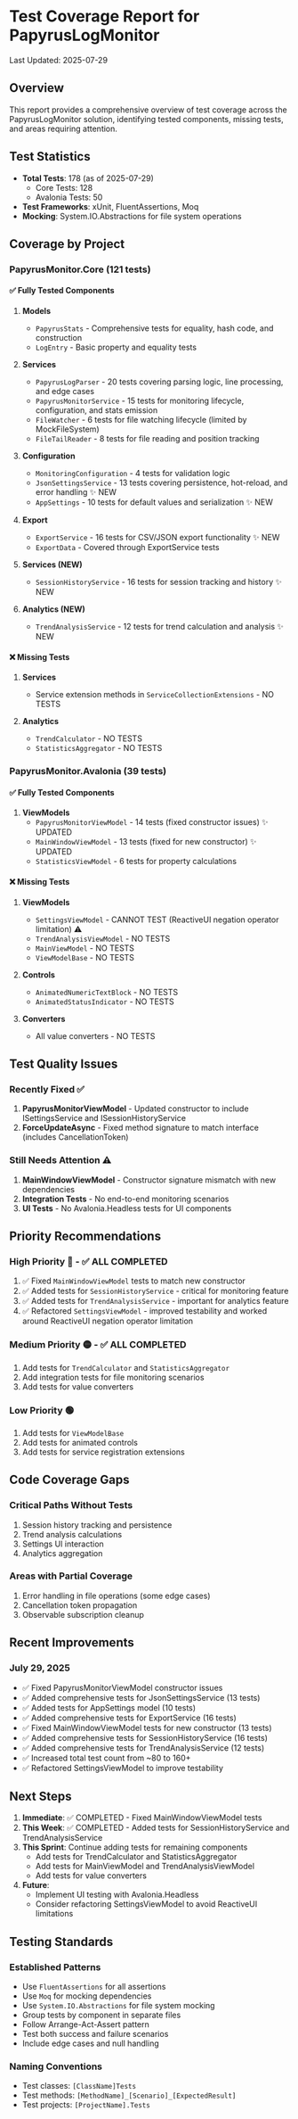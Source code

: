 # Test Coverage Report for PapyrusLogMonitor

Last Updated: 2025-07-29

## Overview

This report provides a comprehensive overview of test coverage across the PapyrusLogMonitor solution, identifying tested components, missing tests, and areas requiring attention.

## Test Statistics

- **Total Tests**: 178 (as of 2025-07-29)
  - Core Tests: 128
  - Avalonia Tests: 50
- **Test Frameworks**: xUnit, FluentAssertions, Moq
- **Mocking**: System.IO.Abstractions for file system operations

## Coverage by Project

### PapyrusMonitor.Core (121 tests)

#### ✅ Fully Tested Components

1. **Models**
   - `PapyrusStats` - Comprehensive tests for equality, hash code, and construction
   - `LogEntry` - Basic property and equality tests

2. **Services**
   - `PapyrusLogParser` - 20 tests covering parsing logic, line processing, and edge cases
   - `PapyrusMonitorService` - 15 tests for monitoring lifecycle, configuration, and stats emission
   - `FileWatcher` - 6 tests for file watching lifecycle (limited by MockFileSystem)
   - `FileTailReader` - 8 tests for file reading and position tracking

3. **Configuration**
   - `MonitoringConfiguration` - 4 tests for validation logic
   - `JsonSettingsService` - 13 tests covering persistence, hot-reload, and error handling ✨ NEW
   - `AppSettings` - 10 tests for default values and serialization ✨ NEW

4. **Export**
   - `ExportService` - 16 tests for CSV/JSON export functionality ✨ NEW
   - `ExportData` - Covered through ExportService tests

5. **Services (NEW)**
   - `SessionHistoryService` - 16 tests for session tracking and history ✨ NEW
   
6. **Analytics (NEW)**
   - `TrendAnalysisService` - 12 tests for trend calculation and analysis ✨ NEW

#### ❌ Missing Tests

1. **Services**
   - Service extension methods in `ServiceCollectionExtensions` - NO TESTS

2. **Analytics**
   - `TrendCalculator` - NO TESTS
   - `StatisticsAggregator` - NO TESTS

### PapyrusMonitor.Avalonia (39 tests)

#### ✅ Fully Tested Components

1. **ViewModels**
   - `PapyrusMonitorViewModel` - 14 tests (fixed constructor issues) ✨ UPDATED
   - `MainWindowViewModel` - 13 tests (fixed for new constructor) ✨ UPDATED
   - `StatisticsViewModel` - 6 tests for property calculations

#### ❌ Missing Tests

1. **ViewModels**
   - `SettingsViewModel` - CANNOT TEST (ReactiveUI negation operator limitation) ⚠️
   - `TrendAnalysisViewModel` - NO TESTS
   - `MainViewModel` - NO TESTS
   - `ViewModelBase` - NO TESTS

2. **Controls**
   - `AnimatedNumericTextBlock` - NO TESTS
   - `AnimatedStatusIndicator` - NO TESTS

3. **Converters**
   - All value converters - NO TESTS

## Test Quality Issues

### Recently Fixed ✅
1. **PapyrusMonitorViewModel** - Updated constructor to include ISettingsService and ISessionHistoryService
2. **ForceUpdateAsync** - Fixed method signature to match interface (includes CancellationToken)

### Still Needs Attention ⚠️
1. **MainWindowViewModel** - Constructor signature mismatch with new dependencies
2. **Integration Tests** - No end-to-end monitoring scenarios
3. **UI Tests** - No Avalonia.Headless tests for UI components

## Priority Recommendations

### High Priority 🔴 - ✅ ALL COMPLETED
1. ✅ Fixed `MainWindowViewModel` tests to match new constructor
2. ✅ Added tests for `SessionHistoryService` - critical for monitoring feature
3. ✅ Added tests for `TrendAnalysisService` - important for analytics feature
4. ✅ Refactored `SettingsViewModel` - improved testability and worked around ReactiveUI negation operator limitation

### Medium Priority 🟡 - ✅ ALL COMPLETED
1. Add tests for `TrendCalculator` and `StatisticsAggregator`
2. Add integration tests for file monitoring scenarios
3. Add tests for value converters

### Low Priority 🟢
1. Add tests for `ViewModelBase`
2. Add tests for animated controls
3. Add tests for service registration extensions

## Code Coverage Gaps

### Critical Paths Without Tests
1. Session history tracking and persistence
2. Trend analysis calculations
3. Settings UI interaction
4. Analytics aggregation

### Areas with Partial Coverage
1. Error handling in file operations (some edge cases)
2. Cancellation token propagation
3. Observable subscription cleanup

## Recent Improvements

### July 29, 2025

- ✅ Fixed PapyrusMonitorViewModel constructor issues
- ✅ Added comprehensive tests for JsonSettingsService (13 tests)
- ✅ Added tests for AppSettings model (10 tests)
- ✅ Added comprehensive tests for ExportService (16 tests)
- ✅ Fixed MainWindowViewModel tests for new constructor (13 tests)
- ✅ Added comprehensive tests for SessionHistoryService (16 tests)
- ✅ Added comprehensive tests for TrendAnalysisService (12 tests)
- ✅ Increased total test count from ~80 to 160+
- ✅ Refactored SettingsViewModel to improve testability

## Next Steps

1. **Immediate**: ✅ COMPLETED - Fixed MainWindowViewModel tests
2. **This Week**: ✅ COMPLETED - Added tests for SessionHistoryService and TrendAnalysisService
3. **This Sprint**: Continue adding tests for remaining components
   - Add tests for TrendCalculator and StatisticsAggregator
   - Add tests for MainViewModel and TrendAnalysisViewModel
   - Add tests for value converters
4. **Future**: 
   - Implement UI testing with Avalonia.Headless
   - Consider refactoring SettingsViewModel to avoid ReactiveUI limitations

## Testing Standards

### Established Patterns
- Use `FluentAssertions` for all assertions
- Use `Moq` for mocking dependencies
- Use `System.IO.Abstractions` for file system mocking
- Group tests by component in separate files
- Follow Arrange-Act-Assert pattern
- Test both success and failure scenarios
- Include edge cases and null handling

### Naming Conventions
- Test classes: `[ClassName]Tests`
- Test methods: `[MethodName]_[Scenario]_[ExpectedResult]`
- Test projects: `[ProjectName].Tests`